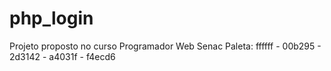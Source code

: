 # php_login
Projeto proposto no curso Programador Web Senac
Paleta: ffffff  - 00b295   - 2d3142    -  a4031f   - f4ecd6
